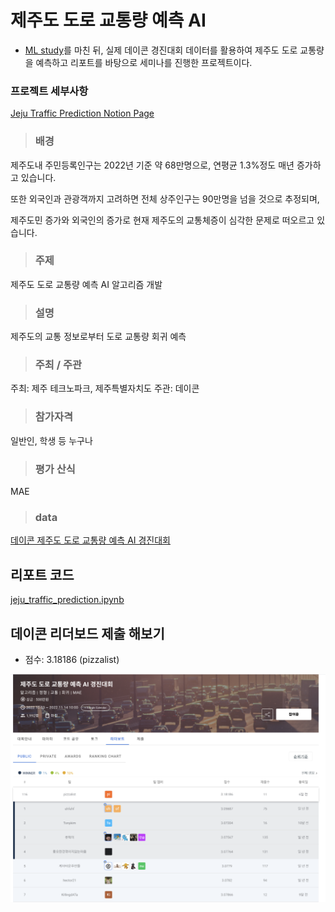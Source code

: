 
# 제주도 도로 교통량 예측 AI 
- [ML study](./ml-study)를 마친 뒤, 실제 데이콘 경진대회 데이터를 활용하여 제주도 도로 교통량을 예측하고 리포트를 바탕으로 세미나를 진행한 프로젝트이다.

### 프로젝트 세부사항
[Jeju Traffic Prediction Notion Page](https://pepper-origami-952.notion.site/ML-jeju-traffic-prediction-75c0758007624c64bceccb2aa6cbbcb5?pvs=4)

> ### 배경 
제주도내 주민등록인구는 2022년 기준 약 68만명으로, 연평균 1.3%정도 매년 증가하고 있습니다.

또한 외국인과 관광객까지 고려하면 전체 상주인구는 90만명을 넘을 것으로 추정되며, 

제주도민 증가와 외국인의 증가로 현재 제주도의 교통체증이 심각한 문제로 떠오르고 있습니다.


> ### 주제
제주도 도로 교통량 예측 AI 알고리즘 개발


> ### 설명
제주도의 교통 정보로부터 도로 교통량 회귀 예측


> ### 주최 / 주관
주최: 제주 테크노파크, 제주특별자치도
주관: 데이콘


> ### 참가자격
일반인, 학생 등 누구나

> ### 평가 산식
MAE

> ### data
[데이콘 제주도 도로 교통량 예측 AI 경진대회](https://dacon.io/competitions/official/235985/overview/description)


## 리포트 코드
[jeju_traffic_prediction.ipynb](./jeju-traffic-prediction/jeju_traffic_prediction.ipynb)

## 데이콘 리더보드 제출 해보기
- 점수: 3.18186 (pizzalist)
<img src="./board.png">